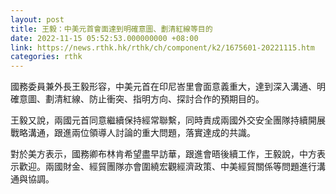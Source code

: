 ```yaml
---
layout: post
title: 王毅：中美元首會面達到明確意圖、劃清紅線等目的
date: 2022-11-15 05:52:53.000000000 +08:00
link: https://news.rthk.hk/rthk/ch/component/k2/1675601-20221115.htm
categories: rthk
---
```


國務委員兼外長王毅形容，中美元首在印尼峇里會面意義重大，達到深入溝通、明確意圖、劃清紅線、防止衝突、指明方向、探討合作的預期目的。

王毅又說，兩國元首同意繼續保持經常聯繫，同時責成兩國外交安全團隊持續開展戰略溝通，跟進兩位領導人討論的重大問題，落實達成的共識。

對於美方表示，國務卿布林肯希望盡早訪華，跟進會晤後續工作，王毅說，中方表示歡迎。兩國財金、經貿團隊亦會圍繞宏觀經濟政策、中美經貿關係等問題進行溝通與協調。
